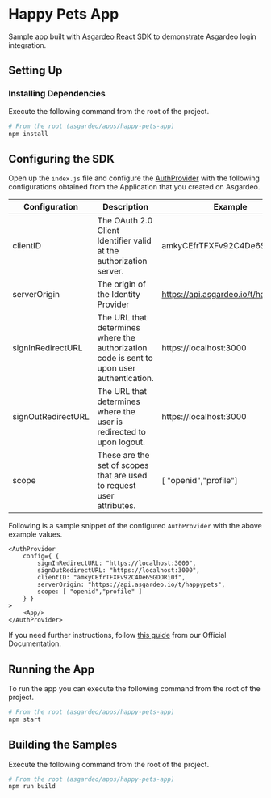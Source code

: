 # Happy Pets App

Sample app built with [Asgardeo React SDK](https://github.com/asgardeo/asgardeo-auth-react-sdk) to demonstrate Asgardeo login integration.

## Setting Up

### Installing Dependencies

Execute the following command from the root of the project.

```bash
# From the root (asgardeo/apps/happy-pets-app)
npm install
```

## Configuring the SDK

Open up the `index.js` file and configure the [AuthProvider](https://github.com/asgardeo/asgardeo-auth-react-sdk#authprovider) with the following configurations obtained from the Application that you created on Asgardeo.

| Configuration     | Description | Example
| ----------- | ----------- | ----------- |
| clientID               | The OAuth 2.0 Client Identifier valid at the authorization server.                            | amkyCEfrTFXFv92C4De6SGDORi0f
| serverOrigin           | The origin of the Identity Provider                                                          | https://api.asgardeo.io/t/happypets
| signInRedirectURL      | The URL that determines where the authorization code is sent to upon user authentication.    | https://localhost:3000
| signOutRedirectURL     | The URL that determines where the user is redirected to upon logout.                         | https://localhost:3000
| scope                  | These are the set of scopes that are used to request user attributes.                        | [ "openid","profile"]

Following is a sample snippet of the configured `AuthProvider` with the above example values.

```tsx
<AuthProvider
    config={ {
        signInRedirectURL: "https://localhost:3000",
        signOutRedirectURL: "https://localhost:3000",
        clientID: "amkyCEfrTFXFv92C4De6SGDORi0f",
        serverOrigin: "https://api.asgardeo.io/t/happypets",
        scope: [ "openid","profile" ]
    } }
>
    <App/>
</AuthProvider>
```

If you need further instructions, follow [this guide](https://wso2.com/asgardeo/docs/get-started/try-your-own-app/react/) from our Official Documentation.

## Running the App

To run the app you can execute the following command from the root of the project.

```bash
# From the root (asgardeo/apps/happy-pets-app)
npm start
```

## Building the Samples

Execute the following command from the root of the project.

```bash
# From the root (asgardeo/apps/happy-pets-app)
npm run build
```
